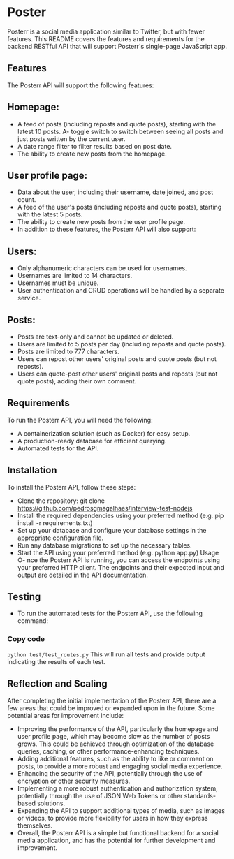# Poster
Posterr is a social media application similar to Twitter, but with fewer features. This README covers the features and requirements for the backend RESTful API that will support Posterr's single-page JavaScript app.

## Features
The Posterr API will support the following features:

## Homepage:

- A feed of posts (including reposts and quote posts), starting with the latest 10 posts.
A-  toggle switch to switch between seeing all posts and just posts written by the current user.
- A date range filter to filter results based on post date.
- The ability to create new posts from the homepage.

## User profile page:
 - Data about the user, including their username, date joined, and post count.
- A feed of the user's posts (including reposts and quote posts), starting with the latest 5 posts.
- The ability to create new posts from the user profile page.
- In addition to these features, the Posterr API will also support:

## Users:

- Only alphanumeric characters can be used for usernames.
- Usernames are limited to 14 characters.
- Usernames must be unique.
- User authentication and CRUD operations will be handled by a separate service.

## Posts:

- Posts are text-only and cannot be updated or deleted.
- Users are limited to 5 posts per day (including reposts and quote posts).
- Posts are limited to 777 characters.
- Users can repost other users' original posts and quote posts (but not reposts).
- Users can quote-post other users' original posts and reposts (but not quote posts), adding their own comment.

## Requirements
To run the Posterr API, you will need the following:
- A containerization solution (such as Docker) for easy setup.
- A production-ready database for efficient querying.
- Automated tests for the API.

## Installation
To install the Posterr API, follow these steps:

- Clone the repository: git clone https://github.com/pedrosgmagalhaes/interview-test-nodejs
- Install the required dependencies using your preferred method (e.g. pip install -r requirements.txt)
- Set up your database and configure your database settings in the appropriate configuration file.
- Run any database migrations to set up the necessary tables.
- Start the API using your preferred method (e.g. python app.py)
Usage
O- nce the Posterr API is running, you can access the endpoints using your preferred HTTP client. The endpoints and their expected input and output are detailed in the API documentation.

## Testing
- To run the automated tests for the Posterr API, use the following command:

### Copy code
`python test/test_routes.py`
This will run all tests and provide output indicating the results of each test.

## Reflection and Scaling
After completing the initial implementation of the Posterr API, there are a few areas that could be improved or expanded upon in the future. Some potential areas for improvement include:

- Improving the performance of the API, particularly the homepage and user profile page, which may become slow as the number of posts grows. This could be achieved through optimization of the database queries, caching, or other performance-enhancing techniques.
- Adding additional features, such as the ability to like or comment on posts, to provide a more robust and engaging social media experience.
- Enhancing the security of the API, potentially through the use of encryption or other security measures.
- Implementing a more robust authentication and authorization system, potentially through the use of JSON Web Tokens or other standards-based solutions.
- Expanding the API to support additional types of media, such as images or videos, to provide more flexibility for users in how they express themselves.
- Overall, the Posterr API is a simple but functional backend for a social media application, and has the potential for further development and improvement.